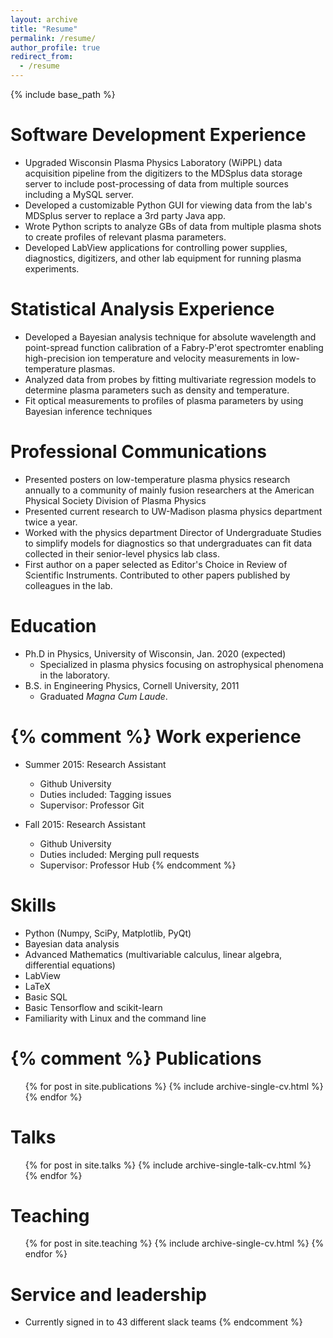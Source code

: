 ```yaml
---
layout: archive
title: "Resume"
permalink: /resume/
author_profile: true
redirect_from:
  - /resume
---
```


{% include base_path %}

Software Development Experience
======

* Upgraded Wisconsin Plasma Physics Laboratory (WiPPL) data acquisition pipeline from the digitizers to the MDSplus data storage server to include post-processing of data from multiple sources including a MySQL server.
* Developed a customizable Python GUI for viewing data from the lab's MDSplus server to replace a 3rd party Java app.
* Wrote Python scripts to analyze GBs of data from multiple plasma shots to create profiles of relevant plasma parameters.
* Developed LabView applications for controlling power supplies, diagnostics, digitizers, and other lab equipment for running plasma experiments.

Statistical Analysis Experience
======
* Developed a Bayesian analysis technique for absolute wavelength and point-spread function calibration of a Fabry-P\'erot spectromter enabling high-precision ion temperature and velocity measurements in low-temperature plasmas.
* Analyzed data from probes by fitting multivariate regression models to determine plasma parameters such as density and temperature.
* Fit optical measurements to profiles of plasma parameters by using Bayesian inference techniques

Professional Communications
======
* Presented posters on low-temperature plasma physics research annually to a community of mainly fusion researchers at the American Physical Society Division of Plasma Physics
* Presented current research to UW-Madison plasma physics department twice a year.
* Worked with the physics department Director of Undergraduate Studies to simplify models for diagnostics so that undergraduates can fit data collected in their senior-level physics lab class.
* First author on a paper selected as Editor's Choice in Review of Scientific Instruments. Contributed to other papers published by colleagues in the lab.  

Education
======
* Ph.D in Physics, University of Wisconsin, Jan. 2020 (expected)
  * Specialized in plasma physics focusing on astrophysical phenomena in the laboratory.
* B.S. in Engineering Physics, Cornell University, 2011
  * Graduated *Magna Cum Laude*.

{% comment %}
Work experience
======
* Summer 2015: Research Assistant
  * Github University
  * Duties included: Tagging issues
  * Supervisor: Professor Git

* Fall 2015: Research Assistant
  * Github University
  * Duties included: Merging pull requests
  * Supervisor: Professor Hub
{% endcomment %}

Skills
======
* Python (Numpy, SciPy, Matplotlib, PyQt)
* Bayesian data analysis
* Advanced Mathematics (multivariable calculus, linear algebra, differential equations)
* LabView
* LaTeX
* Basic SQL
* Basic Tensorflow and scikit-learn
* Familiarity with Linux and the command line


{% comment %}
Publications
======
  <ul>{% for post in site.publications %}
    {% include archive-single-cv.html %}
  {% endfor %}</ul>
  
Talks
======
  <ul>{% for post in site.talks %}
    {% include archive-single-talk-cv.html %}
  {% endfor %}</ul>
  
Teaching
======
  <ul>{% for post in site.teaching %}
    {% include archive-single-cv.html %}
  {% endfor %}</ul>
  
Service and leadership
======
* Currently signed in to 43 different slack teams
{% endcomment %}
